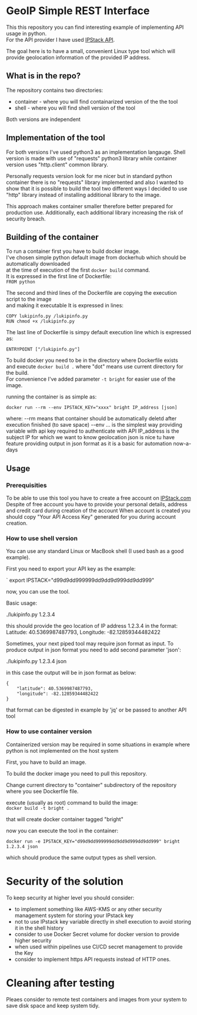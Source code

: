 


# GeoIP Simple REST Interface

This this repository you can find interesting example of implementing API usage in python.    
For the API provider I have used [IPStack API](http://api.ipstack.com).    

The goal here is to have a small, convenient Linux type tool which will provide geolocation information of the provided IP address.


## What is in the repo?

The repository contains two directories:   
- container - where you will find containarized version of the the tool
- shell     - where you will find shell version of the tool


Both versions are independent


## Implementation of the tool
For both versions I've used python3 as an implementation langauge.
Shell version is made with use of "requests" python3 library while container version uses "http.client" common library.

Personally requests version look for me nicer but in standard python container there is no "requests" library implemented and also I wanted to show that it is possible to build the tool two different ways I decided to use "http" library instead of installing additional library to the image.    

This approach makes container smaller therefore better prepared for production use.
Additionally, each additional library increasing the risk of security breach.


## Building of the container

To run a container first you have to build docker image.   
I've chosen simple python default image from dockerhub which should be automatically downloaded    
at the time of execution of the first ```docker build``` command.     
It is expressed in the first line of Dockerfile:    
```FROM python```

The second and third lines of the Dockerfile are copying the execution script to the image   
and making it executable
It is expressed in lines:
```
COPY lukipinfo.py /lukipinfo.py
RUN chmod +x /lukipinfo.py
```
The last line of Dockerfile is simpy default execution line which is expressed as:
```
ENTRYPOINT ["/lukipinfo.py"]
```

To build docker you need to be in the directory where Dockerfile exists    
and execute ```docker build .``` where "dot" means use current directory for the build.    
For convenience I've added parameter ```-t bright``` for easier use of the image.   

running the container is as simple as:
```
docker run --rm --env IPSTACK_KEY="xxxx" bright IP_address [json]
```
where:
--rm means that container should be automatically deletd after execution finished (to save space)
--env ... is the simplest way providing variable with api key required to authenticate with API
IP_address is the subject IP for which we want to know geolocation
json is nice tu have feature providing output in json format as it is a basic for automation now-a-days




## Usage

### Prerequisities

To be able to use this tool you have to create a free account on [IPStack.com](https://ipstack.com)    
Despite of free account you have to provide your personal details, address and credit card during creation of the account
When account is created you should copy "Your API Access Key" generated for you during account creation.




### How to use shell version

You can use any standard Linux or MacBook shell (I used bash as a good example).    

First you need to export your API key as the example:    

`   export IPSTACK="d99d9dd999999dd9dd9d999dd9dd999"

now, you can use the tool.

Basic usage:

./lukipinfo.py 1.2.3.4

this should provide the geo location of IP address 1.2.3.4 in the format:    
  Latitude: 40.5369987487793, Longitude: -82.12859344482422


Sometimes, your next piped tool may require json format as input.
To produce output in json format you need to add second parameter 'json':

./lukipinfo.py 1.2.3.4 json

in this case the output will be in json format as below:

```
{
    "latitude": 40.5369987487793,
    "longitude": -82.12859344482422
}

```
that format can be digested in example by 'jq' or be passed to another API tool




### How to use container version

Containerized version may be required in some situations in example where python is not implemented on the host system

First, you have to build an image.    

To build the docker image you need to pull this repository.    

Change current directory to "container" subdirectory of the repository   
where you see Dockerfile file.

execute (usually as root) command to build the image:    
   ```docker build -t bright . ```

that will create docker container tagged "bright"

now you can execute the tool in the container:   

```docker run -e IPSTACK_KEY="d99d9dd999999dd9dd9d999dd9dd999" bright 1.2.3.4 json```




which should produce the same output types as shell version.



# Security of the solution

To keep security at higher level you should consider:
- to implement something like AWS-KMS or any other security management system for storing your IPstack key
- not to use IPstack key variable directly in shell execution to avoid storing it in the shell history
- consider to use Docker Secret volume for docker version to provide higher security
- when used within pipelines use CI/CD secret management to provide the Key
- consider to implement https API requests instead of HTTP ones.



# Cleaning after testing

Pleaes consider to remote test containers and images from your system to save disk space and keep system tidy.



